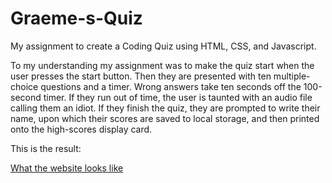 # Graeme-s-Quiz
My assignment to create a Coding Quiz using HTML, CSS, and Javascript.

To my understanding my assignment was to make the quiz start when the user presses the start button. Then they are presented with ten multiple-choice questions and a timer. Wrong answers take ten seconds off the 100-second timer. If they run out of time, the user is taunted with an audio file calling them an idiot. If they finish the quiz, they are prompted to write their name, upon which their scores are saved to local storage, and then printed onto the high-scores display card.

This is the result: 

[What the website looks like](Graeme's-Quiz.png)